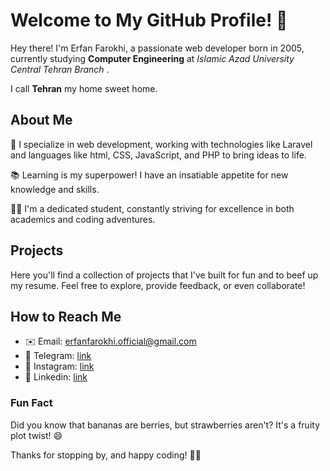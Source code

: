 # Welcome to My GitHub Profile! :wave:
Hey there! I'm Erfan Farokhi, a passionate web developer born in 2005, currently studying **Computer Engineering** at *Islamic Azad University Central Tehran Branch* .

I call **Tehran** my home sweet home.

## About Me
🚀 I specialize in web development, working with technologies like Laravel and languages like html, CSS, JavaScript, and PHP to bring ideas to life.

📚 Learning is my superpower! I have an insatiable appetite for new knowledge and skills.

👨‍🎓 I'm a dedicated student, constantly striving for excellence in both academics and coding adventures.

## Projects
Here you'll find a collection of projects that I've built for fun and to beef up my resume. Feel free to explore, provide feedback, or even collaborate!

## How to Reach Me
* ✉️ Email: erfanfarokhi.official@gmail.com
* 🌈 Telegram: [link](https://t.me/erfanfh)
* 🎈 Instagram: [link](https://instagram.com/erfanfh_)
* 🔗 Linkedin: [link](https://linkedin.com/in/erfan-farokhi-6812222ab)

### Fun Fact
Did you know that bananas are berries, but strawberries aren't? It's a fruity plot twist! 😄

Thanks for stopping by, and happy coding! 🚀✨
